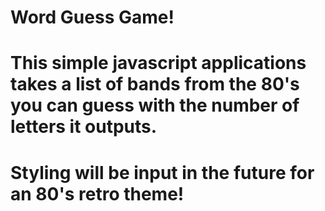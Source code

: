 # Word Guess Game!

# This simple javascript applications takes a list of bands from the 80's you can guess with the number of letters it outputs. 

# Styling will be input in the future for an 80's retro theme!